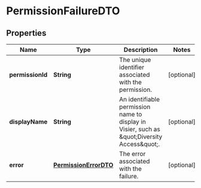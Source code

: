 

# PermissionFailureDTO


## Properties

| Name | Type | Description | Notes |
|------------ | ------------- | ------------- | -------------|
|**permissionId** | **String** | The unique identifier associated with the permission. |  [optional] |
|**displayName** | **String** | An identifiable permission name to display in Visier, such as \&quot;Diversity Access\&quot;. |  [optional] |
|**error** | [**PermissionErrorDTO**](PermissionErrorDTO.md) | The error associated with the failure. |  [optional] |



